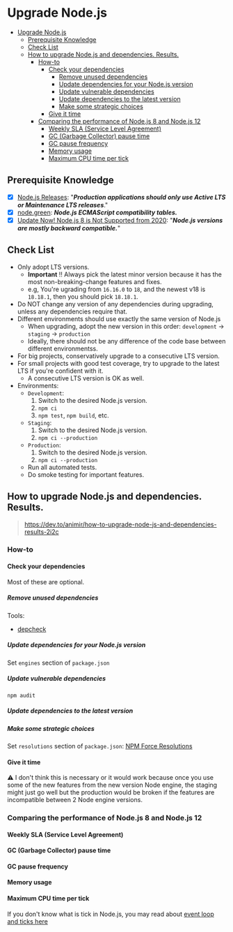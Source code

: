 # Upgrade Node.js

- [Upgrade Node.js](#upgrade-nodejs)
  - [Prerequisite Knowledge](#prerequisite-knowledge)
  - [Check List](#check-list)
  - [How to upgrade Node.js and dependencies. Results.](#how-to-upgrade-nodejs-and-dependencies-results)
    - [How-to](#how-to)
      - [Check your dependencies](#check-your-dependencies)
        - [Remove unused dependencies](#remove-unused-dependencies)
        - [Update dependencies for your Node.js version](#update-dependencies-for-your-nodejs-version)
        - [Update vulnerable dependencies](#update-vulnerable-dependencies)
        - [Update dependencies to the latest version](#update-dependencies-to-the-latest-version)
        - [Make some strategic choices](#make-some-strategic-choices)
      - [Give it time](#give-it-time)
    - [Comparing the performance of Node.js 8 and Node.js 12](#comparing-the-performance-of-nodejs-8-and-nodejs-12)
      - [Weekly SLA (Service Level Agreement)](#weekly-sla-service-level-agreement)
      - [GC (Garbage Collector) pause time](#gc-garbage-collector-pause-time)
      - [GC pause frequency](#gc-pause-frequency)
      - [Memory usage](#memory-usage)
      - [Maximum CPU time per tick](#maximum-cpu-time-per-tick)

## Prerequisite Knowledge

- [x] [Node.js Releases](https://nodejs.org/en/about/releases/): "***Production
  applications should only use Active LTS or Maintenance LTS releases***."
- [x] [node.green](https://node.green/): ***Node.js ECMAScript compatibility
  tables.***
- [x] [Update Now! Node.js 8 is Not Supported from 2020](https://blog.risingstack.com/update-nodejs-8-end-of-life-no-support/):
  "***Node.js versions are mostly backward compatible.***"

## Check List

- Only adopt LTS versions.
  - **Important** ‼️ Always pick the latest minor version because it has the most non-breaking-change features and fixes.
  - e.g, You're ugrading from `16.16.0` to `18`, and the newest v18 is `18.18.1`, then you should pick `18.18.1`.
- Do NOT change any version of any dependencies during upgrading, unless any
  dependencies require that.
- Different environments should use exactly the same version of Node.js
  - When upgrading, adopt the new version in this order:
    `development` -> `staging` -> `production`
  - Ideally, there should not be any difference of the code base between different
    environmentss.
- For big projects, conservatively upgrade to a consecutive LTS version.
- For small projects with good test coverage, try to upgrade to the latest LTS
  if you're confident with it.
  - A consecutive LTS version is OK as well.
- Environments:
  - `Development`:
    1. Switch to the desired Node.js version.
    2. `npm ci`
    3. `npm test`, `npm build`, etc.
  - `Staging`:
    1. Switch to the desired Node.js version.
    2. `npm ci --production`
  - `Production`:
    1. Switch to the desired Node.js version.
    2. `npm ci --production`
  - Run all automated tests.
  - Do smoke testing for important features.

## How to upgrade Node.js and dependencies. Results.

> <https://dev.to/animir/how-to-upgrade-node-js-and-dependencies-results-2i2c>

### How-to

#### Check your dependencies

Most of these are optional.

##### Remove unused dependencies

Tools:

- [depcheck](https://github.com/depcheck/depcheck)

##### Update dependencies for your Node.js version

Set `engines` section of `package.json`

##### Update vulnerable dependencies

`npm audit`

##### Update dependencies to the latest version

##### Make some strategic choices

Set `resolutions` section of `package.json`: [NPM Force Resolutions](https://github.com/rogeriochaves/npm-force-resolutions#readme)

#### Give it time

⚠️ I don't think this is necessary or it would work because once you use some
of the new features from the new version Node engine, the staging might just go
well but the production would be broken if the features are incompatible
between 2 Node engine versions.

### Comparing the performance of Node.js 8 and Node.js 12

#### Weekly SLA (Service Level Agreement)

#### GC (Garbage Collector) pause time

#### GC pause frequency

#### Memory usage

#### Maximum CPU time per tick

If you don't know what is tick in Node.js, you may read about
[event loop and ticks here](https://nodejs.org/en/docs/guides/event-loop-timers-and-nexttick/)
